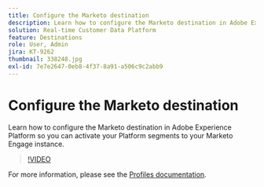 ```yaml
---
title: Configure the Marketo destination
description: Learn how to configure the Marketo destination in Adobe Experience Platform so you can activate your Platform segments to your Marketo Engage instance.
solution: Real-time Customer Data Platform
feature: Destinations
role: User, Admin
jira: KT-9262
thumbnail: 338248.jpg
exl-id: 7e7e2647-0eb8-4f37-8a91-a506c9c2abb9
---
```

# Configure the Marketo destination

Learn how to configure the Marketo destination in Adobe Experience Platform so you can activate your Platform segments to your Marketo Engage instance.

>[!VIDEO](https://video.tv.adobe.com/v/338248?quality=12&learn=on)

For more information, please see the [Profiles documentation](https://experienceleague.adobe.com/docs/experience-platform/rtcdp/profile/profile-browse.html).
